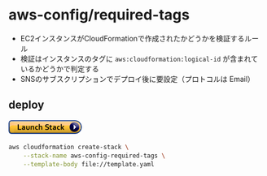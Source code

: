 # aws-config/required-tags

- EC2インスタンスがCloudFormationで作成されたかどうかを検証するルール
- 検証はインスタンスのタグに `aws:cloudformation:logical-id` が含まれているかどうかで判定する
- SNSのサブスクリプションでデプロイ後に要設定（プロトコルは Email）

## deploy

[![](https://raw.githubusercontent.com/ot-nemoto/aws-cloudformation-templates/images/cloudformation-launch-stack.png)](https://console.aws.amazon.com/cloudformation/home?region=ap-northeast-1#/stacks/create/review?stackName=aws-config-required-tags&templateURL=https://s3-ap-northeast-1.amazonaws.com/ot-nemoto.aws-cloudformation-templates/aws-config/required-tags/template.yaml)

```sh
aws cloudformation create-stack \
    --stack-name aws-config-required-tags \
    --template-body file://template.yaml
```
